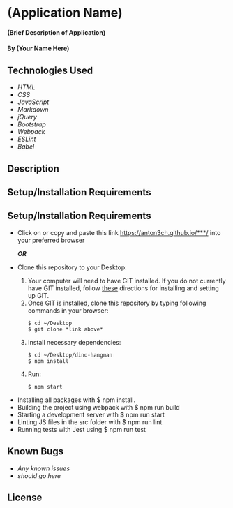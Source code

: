 # (Application Name)

#### (Brief Description of Application)

#### By (Your Name Here)

## Technologies Used

- _HTML_
- _CSS_
- _JavaScript_
- _Markdown_
- _jQuery_
- _Bootstrap_
- _Webpack_
- _ESLint_
- _Babel_



## Description

## Setup/Installation Requirements

## Setup/Installation Requirements

- Click on or copy and paste this link https://anton3ch.github.io/***/ into your preferred browser

  **_OR_**

- Clone this repository to your Desktop:
  1. Your computer will need to have GIT installed. If you do not currently have GIT installed, follow [these](https://docs.github.com/en/get-started/quickstart/set-up-git) directions for installing and setting up GIT.
  2. Once GIT is installed, clone this repository by typing following commands in your browser:
     ```
     $ cd ~/Desktop
     $ git clone *link above*
     ```
  3. Install necessary dependencies:
     ```
     $ cd ~/Desktop/dino-hangman
     $ npm install 
     ```
  4. Run:
     ```
     $ npm start
     ```


* Installing all packages with $ npm install.
* Building the project using webpack with $ npm run build
* Starting a development server with $ npm run start
* Linting JS files in the src folder with $ npm run lint
* Running tests with Jest using $ npm run test

## Known Bugs

* _Any known issues_
* _should go here_

## License